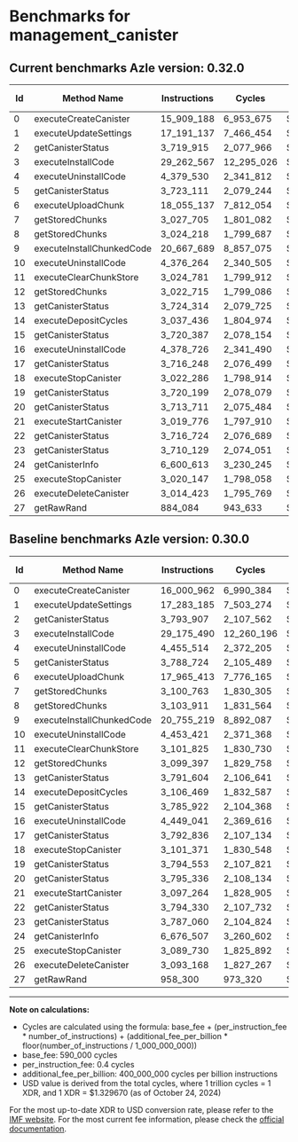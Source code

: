 # Benchmarks for management_canister

## Current benchmarks Azle version: 0.32.0

| Id  | Method Name               | Instructions | Cycles     | USD           | USD/Million Calls | Change                             |
| --- | ------------------------- | ------------ | ---------- | ------------- | ----------------- | ---------------------------------- |
| 0   | executeCreateCanister     | 15_909_188   | 6_953_675  | $0.0000092461 | $9.24             | <font color="green">-91_774</font> |
| 1   | executeUpdateSettings     | 17_191_137   | 7_466_454  | $0.0000099279 | $9.92             | <font color="green">-92_048</font> |
| 2   | getCanisterStatus         | 3_719_915    | 2_077_966  | $0.0000027630 | $2.76             | <font color="green">-73_992</font> |
| 3   | executeInstallCode        | 29_262_567   | 12_295_026 | $0.0000163483 | $16.34            | <font color="red">+87_077</font>   |
| 4   | executeUninstallCode      | 4_379_530    | 2_341_812  | $0.0000031138 | $3.11             | <font color="green">-75_984</font> |
| 5   | getCanisterStatus         | 3_723_111    | 2_079_244  | $0.0000027647 | $2.76             | <font color="green">-65_613</font> |
| 6   | executeUploadChunk        | 18_055_137   | 7_812_054  | $0.0000103875 | $10.38            | <font color="red">+89_724</font>   |
| 7   | getStoredChunks           | 3_027_705    | 1_801_082  | $0.0000023948 | $2.39             | <font color="green">-73_058</font> |
| 8   | getStoredChunks           | 3_024_218    | 1_799_687  | $0.0000023930 | $2.39             | <font color="green">-79_693</font> |
| 9   | executeInstallChunkedCode | 20_667_689   | 8_857_075  | $0.0000117770 | $11.77            | <font color="green">-87_530</font> |
| 10  | executeUninstallCode      | 4_376_264    | 2_340_505  | $0.0000031121 | $3.11             | <font color="green">-77_157</font> |
| 11  | executeClearChunkStore    | 3_024_781    | 1_799_912  | $0.0000023933 | $2.39             | <font color="green">-77_044</font> |
| 12  | getStoredChunks           | 3_022_715    | 1_799_086  | $0.0000023922 | $2.39             | <font color="green">-76_682</font> |
| 13  | getCanisterStatus         | 3_724_314    | 2_079_725  | $0.0000027653 | $2.76             | <font color="green">-67_290</font> |
| 14  | executeDepositCycles      | 3_037_436    | 1_804_974  | $0.0000024000 | $2.40             | <font color="green">-69_033</font> |
| 15  | getCanisterStatus         | 3_720_387    | 2_078_154  | $0.0000027633 | $2.76             | <font color="green">-65_535</font> |
| 16  | executeUninstallCode      | 4_378_726    | 2_341_490  | $0.0000031134 | $3.11             | <font color="green">-70_315</font> |
| 17  | getCanisterStatus         | 3_716_248    | 2_076_499  | $0.0000027611 | $2.76             | <font color="green">-76_588</font> |
| 18  | executeStopCanister       | 3_022_286    | 1_798_914  | $0.0000023920 | $2.39             | <font color="green">-79_085</font> |
| 19  | getCanisterStatus         | 3_720_199    | 2_078_079  | $0.0000027632 | $2.76             | <font color="green">-74_354</font> |
| 20  | getCanisterStatus         | 3_713_711    | 2_075_484  | $0.0000027597 | $2.75             | <font color="green">-81_625</font> |
| 21  | executeStartCanister      | 3_019_776    | 1_797_910  | $0.0000023906 | $2.39             | <font color="green">-77_488</font> |
| 22  | getCanisterStatus         | 3_716_724    | 2_076_689  | $0.0000027613 | $2.76             | <font color="green">-77_606</font> |
| 23  | getCanisterStatus         | 3_710_129    | 2_074_051  | $0.0000027578 | $2.75             | <font color="green">-76_931</font> |
| 24  | getCanisterInfo           | 6_600_613    | 3_230_245  | $0.0000042952 | $4.29             | <font color="green">-75_894</font> |
| 25  | executeStopCanister       | 3_020_147    | 1_798_058  | $0.0000023908 | $2.39             | <font color="green">-69_583</font> |
| 26  | executeDeleteCanister     | 3_014_423    | 1_795_769  | $0.0000023878 | $2.38             | <font color="green">-78_745</font> |
| 27  | getRawRand                | 884_084      | 943_633    | $0.0000012547 | $1.25             | <font color="green">-74_216</font> |

## Baseline benchmarks Azle version: 0.30.0

| Id  | Method Name               | Instructions | Cycles     | USD           | USD/Million Calls |
| --- | ------------------------- | ------------ | ---------- | ------------- | ----------------- |
| 0   | executeCreateCanister     | 16_000_962   | 6_990_384  | $0.0000092949 | $9.29             |
| 1   | executeUpdateSettings     | 17_283_185   | 7_503_274  | $0.0000099769 | $9.97             |
| 2   | getCanisterStatus         | 3_793_907    | 2_107_562  | $0.0000028024 | $2.80             |
| 3   | executeInstallCode        | 29_175_490   | 12_260_196 | $0.0000163020 | $16.30            |
| 4   | executeUninstallCode      | 4_455_514    | 2_372_205  | $0.0000031542 | $3.15             |
| 5   | getCanisterStatus         | 3_788_724    | 2_105_489  | $0.0000027996 | $2.79             |
| 6   | executeUploadChunk        | 17_965_413   | 7_776_165  | $0.0000103397 | $10.33            |
| 7   | getStoredChunks           | 3_100_763    | 1_830_305  | $0.0000024337 | $2.43             |
| 8   | getStoredChunks           | 3_103_911    | 1_831_564  | $0.0000024354 | $2.43             |
| 9   | executeInstallChunkedCode | 20_755_219   | 8_892_087  | $0.0000118235 | $11.82            |
| 10  | executeUninstallCode      | 4_453_421    | 2_371_368  | $0.0000031531 | $3.15             |
| 11  | executeClearChunkStore    | 3_101_825    | 1_830_730  | $0.0000024343 | $2.43             |
| 12  | getStoredChunks           | 3_099_397    | 1_829_758  | $0.0000024330 | $2.43             |
| 13  | getCanisterStatus         | 3_791_604    | 2_106_641  | $0.0000028011 | $2.80             |
| 14  | executeDepositCycles      | 3_106_469    | 1_832_587  | $0.0000024367 | $2.43             |
| 15  | getCanisterStatus         | 3_785_922    | 2_104_368  | $0.0000027981 | $2.79             |
| 16  | executeUninstallCode      | 4_449_041    | 2_369_616  | $0.0000031508 | $3.15             |
| 17  | getCanisterStatus         | 3_792_836    | 2_107_134  | $0.0000028018 | $2.80             |
| 18  | executeStopCanister       | 3_101_371    | 1_830_548  | $0.0000024340 | $2.43             |
| 19  | getCanisterStatus         | 3_794_553    | 2_107_821  | $0.0000028027 | $2.80             |
| 20  | getCanisterStatus         | 3_795_336    | 2_108_134  | $0.0000028031 | $2.80             |
| 21  | executeStartCanister      | 3_097_264    | 1_828_905  | $0.0000024318 | $2.43             |
| 22  | getCanisterStatus         | 3_794_330    | 2_107_732  | $0.0000028026 | $2.80             |
| 23  | getCanisterStatus         | 3_787_060    | 2_104_824  | $0.0000027987 | $2.79             |
| 24  | getCanisterInfo           | 6_676_507    | 3_260_602  | $0.0000043355 | $4.33             |
| 25  | executeStopCanister       | 3_089_730    | 1_825_892  | $0.0000024278 | $2.42             |
| 26  | executeDeleteCanister     | 3_093_168    | 1_827_267  | $0.0000024297 | $2.42             |
| 27  | getRawRand                | 958_300      | 973_320    | $0.0000012942 | $1.29             |

---

**Note on calculations:**

- Cycles are calculated using the formula: base_fee + (per_instruction_fee \* number_of_instructions) + (additional_fee_per_billion \* floor(number_of_instructions / 1_000_000_000))
- base_fee: 590_000 cycles
- per_instruction_fee: 0.4 cycles
- additional_fee_per_billion: 400_000_000 cycles per billion instructions
- USD value is derived from the total cycles, where 1 trillion cycles = 1 XDR, and 1 XDR = $1.329670 (as of October 24, 2024)

For the most up-to-date XDR to USD conversion rate, please refer to the [IMF website](https://www.imf.org/external/np/fin/data/rms_sdrv.aspx).
For the most current fee information, please check the [official documentation](https://internetcomputer.org/docs/current/developer-docs/gas-cost#execution).
